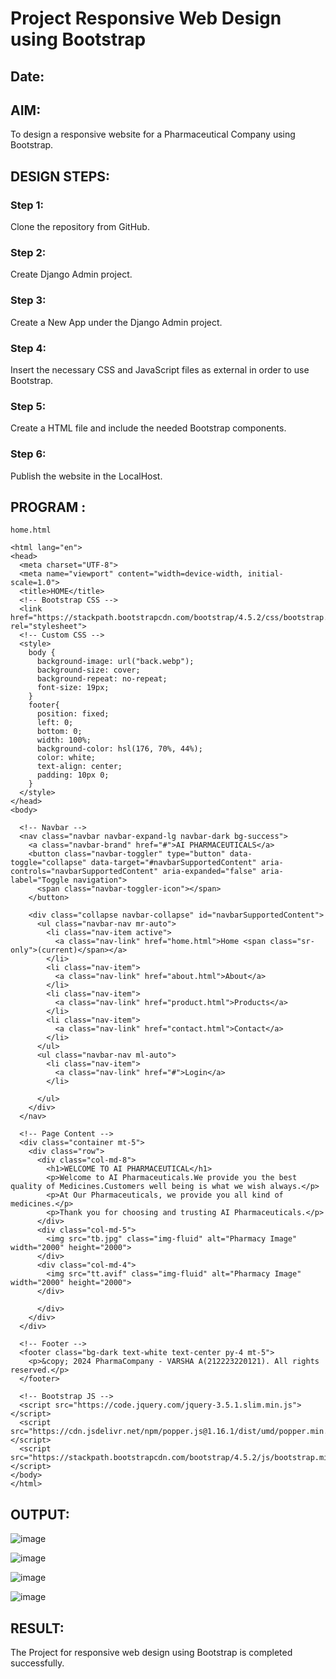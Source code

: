 # Project Responsive Web Design using Bootstrap
## Date:

## AIM:
To design a responsive website for a Pharmaceutical Company using Bootstrap.


## DESIGN STEPS:

### Step 1:
Clone the repository from GitHub.

### Step 2:
Create Django Admin project.

### Step 3:
Create a New App under the Django Admin project.

### Step 4:
Insert the necessary CSS and JavaScript files as external in order to use Bootstrap.

### Step 5:
Create a HTML file and include the needed Bootstrap components.

### Step 6:
Publish the website in the LocalHost.

## PROGRAM :
```
home.html

<html lang="en">
<head>
  <meta charset="UTF-8">
  <meta name="viewport" content="width=device-width, initial-scale=1.0">
  <title>HOME</title>
  <!-- Bootstrap CSS -->
  <link href="https://stackpath.bootstrapcdn.com/bootstrap/4.5.2/css/bootstrap.min.css" rel="stylesheet">
  <!-- Custom CSS -->
  <style>
    body {
      background-image: url("back.webp");
      background-size: cover;
      background-repeat: no-repeat;
      font-size: 19px;
    }
    footer{
      position: fixed;
      left: 0;
      bottom: 0;
      width: 100%;
      background-color: hsl(176, 70%, 44%); 
      color: white;
      text-align: center;
      padding: 10px 0; 
    }
  </style>
</head>
<body>

  <!-- Navbar -->
  <nav class="navbar navbar-expand-lg navbar-dark bg-success">
    <a class="navbar-brand" href="#">AI PHARMACEUTICALS</a>
    <button class="navbar-toggler" type="button" data-toggle="collapse" data-target="#navbarSupportedContent" aria-controls="navbarSupportedContent" aria-expanded="false" aria-label="Toggle navigation">
      <span class="navbar-toggler-icon"></span>
    </button>

    <div class="collapse navbar-collapse" id="navbarSupportedContent">
      <ul class="navbar-nav mr-auto">
        <li class="nav-item active">
          <a class="nav-link" href="home.html">Home <span class="sr-only">(current)</span></a>
        </li>
        <li class="nav-item">
          <a class="nav-link" href="about.html">About</a>
        </li>
        <li class="nav-item">
          <a class="nav-link" href="product.html">Products</a>
        </li>
        <li class="nav-item">
          <a class="nav-link" href="contact.html">Contact</a>
        </li>
      </ul>
      <ul class="navbar-nav ml-auto">
        <li class="nav-item">
          <a class="nav-link" href="#">Login</a>
        </li>
        
      </ul>
    </div>
  </nav>

  <!-- Page Content -->
  <div class="container mt-5">
    <div class="row">
      <div class="col-md-8">
        <h1>WELCOME TO AI PHARMACEUTICAL</h1>
        <p>Welcome to AI Pharmaceuticals.We provide you the best quality of Medicines.Customers well being is what we wish always.</p>
        <p>At Our Pharmaceuticals, we provide you all kind of medicines.</p>
        <p>Thank you for choosing and trusting AI Pharmaceuticals.</p>
      </div>
      <div class="col-md-5">
        <img src="tb.jpg" class="img-fluid" alt="Pharmacy Image" width="2000" height="2000">
      </div>
      <div class="col-md-4">
        <img src="tt.avif" class="img-fluid" alt="Pharmacy Image" width="2000" height="2000">
      </div>
       
      </div>
    </div>
  </div>

  <!-- Footer -->
  <footer class="bg-dark text-white text-center py-4 mt-5">
    <p>&copy; 2024 PharmaCompany - VARSHA A(212223220121). All rights reserved.</p>
  </footer>

  <!-- Bootstrap JS -->
  <script src="https://code.jquery.com/jquery-3.5.1.slim.min.js"></script>
  <script src="https://cdn.jsdelivr.net/npm/popper.js@1.16.1/dist/umd/popper.min.js"></script>
  <script src="https://stackpath.bootstrapcdn.com/bootstrap/4.5.2/js/bootstrap.min.js"></script>
</body>
</html>
```


## OUTPUT:

![image](https://github.com/sanjeevrajshanmugam/Pharma/assets/151383137/2380adac-db38-4d0e-93d1-4596dbebc6bd)

![image](https://github.com/sanjeevrajshanmugam/Pharma/assets/151383137/460ee007-49cd-446f-8c9a-2700176b5160)

![image](https://github.com/sanjeevrajshanmugam/Pharma/assets/151383137/1b50263a-6e2a-429d-b53e-bb74339dad84)

![image](https://github.com/sanjeevrajshanmugam/Pharma/assets/151383137/e2aeefa4-f232-4d01-8fcb-ce3f493d2a60)


## RESULT:
The Project for responsive web design using Bootstrap is completed successfully.
